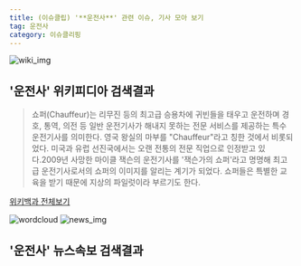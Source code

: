 ```yaml
---
title: (이슈클립) '**운전사**' 관련 이슈, 기사 모아 보기
tag: 운전사
category: 이슈클리핑
---
```

![wiki_img](https://user-images.githubusercontent.com/42597476/44503234-41136a80-a6d0-11e8-9071-6fc6418eafe4.png)
## **'**운전사**'** 위키피디아 검색결과
>쇼퍼(Chauffeur)는 리무진 등의 최고급 승용차에 귀빈들을 태우고 운전하며 경호, 통역, 의전 등 일반 운전기사가 해내지 못하는 전문 서비스를 제공하는 특수 운전기사를 의미한다. 영국 왕실의 마부를 "Chauffeur"라고 칭한 것에서 비롯되었다. 미국과 유럽 선진국에서는 오랜 전통의 전문 직업으로 인정받고 있다.2009년 사망한 마이클 잭슨의 운전기사를 '잭슨가의 쇼퍼'라고 명명해 최고급 운전기사로서의 쇼퍼의 이미지를 알리는 계기가 되었다. 쇼퍼들은 특별한 교육을 받기 때문에 지상의 파일럿이라 부르기도 한다.

<a href="https://ko.wikipedia.org/wiki/운전사" target="_blank">위키백과 전체보기</a>

![wordcloud](https://s3.ap-northeast-2.amazonaws.com/lyrics101-wordcloud/2018-09-27-1537975310.png)
![news_img](https://user-images.githubusercontent.com/42597476/44507050-1206f400-a6e4-11e8-8d98-7ffbfebb353f.png)
## **'**운전사**'** 뉴스속보 검색결과

